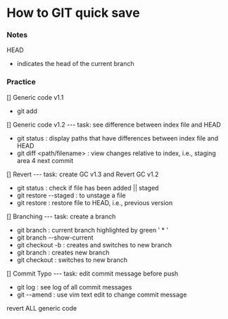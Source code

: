 # How to GIT quick save

### Notes

HEAD
- indicates the head of the current branch

### Practice

[] Generic code v1.1
- git add

[] Generic code v1.2
--- task: see difference between index file and HEAD
- git status : display paths that have differences between index file and HEAD 
- git diff <path/filename> : view changes relative to index, i.e., staging area 4 next commit

[] Revert
--- task: create GC v1.3 and Revert GC v1.2
- git status : check if file has been added || staged
- git restore --staged <file> : to unstage a file
- git restore <file> : restore file to HEAD, i.e., previous version
 
[] Branching
--- task: create a branch
- git branch : current branch highlighted by green ' * '
- git branch --show-current 
- git checkout -b <branch name> : creates and switches to new branch
- git branch <insert branch> : creates new branch
- git checkout <insert branch name> : switches to new branch

[] Commit Typo
--- task: edit commit message before push
- git log : see log of all commit messages
- git --amend : use vim text edit to change commit message


revert ALL generic code